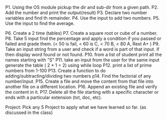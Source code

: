 P1. Using the OS module pickup the dir and sub-dir from a given path.
P2. Add the number and print the output(result)
P3. Declare two number variables and find th remainder.
P4. Use the input to add two numbers.
P5. Use the input to find the average.

P6. Create a 2 time (tables)
P7. Create a square root or cube of a number.
 P8. Take 5 input find the percentage and apply a condition if you passed or failed and grade them. (< 50 is fail, < 60 is C, < 70 B, < 80 A, Rest A+ ) 
 P9. Take an input string from a user and check if a word is part of that input. if then display word found or not found. 
 P10. from a list of student print all the names starting with "S" 
 P11. take an input from the user for the same input generate the table ( 2 * 1 = 2) using while loop 
 P12. print a list of prime numbers from 1-100 
 P13. Create a function to do adding/subtracting/dividing two numbers 
 p14. Find the factorial of any number/input.
 P15. Create a file and move the content from that file into another file on a different location. P16. Append an existing file and verify the content in it. P17. Delete all the file starting with a specific character or ends with a particular extension (txt, doc, etc).

Project: Pick any 5 Project to apply what we have learned so far. (as discussed in the class)